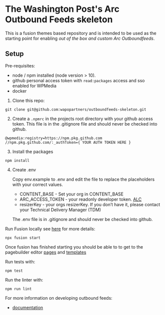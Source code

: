 # The Washington Post's Arc Outbound Feeds skeleton

This is a fusion themes based repository and is intended to be used as the starting point for enabling _out of the box and custom Arc Outboundfeeds_.

## Setup

Pre-requisites:

- node / npm installed (node version > 10).
- github personal access token with `read:packages` access and sso enabled for WPMedia
- docker

1. Clone this repo:

```
git clone git@github.com:wapopartners/outboundfeeds-skeleton.git
```

2. Create a `.npmrc` in the projects root directory with your github access token. This file is in the .gitignore file and should never be checked into github.

```
@wpmedia:registry=https://npm.pkg.github.com
//npm.pkg.github.com/:_authToken={ YOUR AUTH TOKEN HERE }
```

3. Install the packages

```
npm install
```

4. Create .env

   Copy env.example to .env and edit the file to replace the placeholders with your correct values.

   - CONTENT_BASE - Set your org in CONTENT_BASE
   - ARC_ACCESS_TOKEN - your readonly developer token. [ALC](https://redirector.arcpublishing.com/alc/arc-products/developer/user-documentation/accessing-the-arc-api/?product=)
   - resizerKey - your orgs resizerKey. If you don’t have it, please contact your Technical Delivery Manager (TDM)

   The .env file is in .gitignore and should never be checked into github.

Run Fusion locally see [here](https://redirector.arcpublishing.com/alc/arc-products/pagebuilder/fusion/documentation/recipes/running-fusion-locally.md) for more details:

```
npx fusion start
```

Once fusion has finished starting you should be able to to get to the pagebuilder editor [pages](http://localhost/pagebuilder/pages) and [templates](http://localhost/pagebuilder/templates)

Run tests with:

```
npm test
```

Run the linter with:

```
npm run lint
```

For more information on developing outbound feeds:

- [documentation](documentation/README.md)
